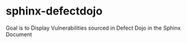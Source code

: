 # sphinx-defectdojo
Goal is to Display Vulnerabilities sourced in Defect Dojo in the Sphinx Document
